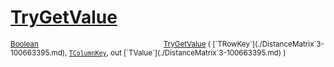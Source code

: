 # [TryGetValue](./DistanceMatrix`3-100663395.md)



<sub>[Boolean](https://docs.microsoft.com/en-us/dotnet/api/System.Boolean)</sub><img width=200/><sub>[TryGetValue](./DistanceMatrix`3-100663395.md) ( [`TRowKey`](./DistanceMatrix`3-100663395.md), [`TColumnKey`](./DistanceMatrix`3-100663395.md), out [`TValue`](./DistanceMatrix`3-100663395.md) )</sub><br>



